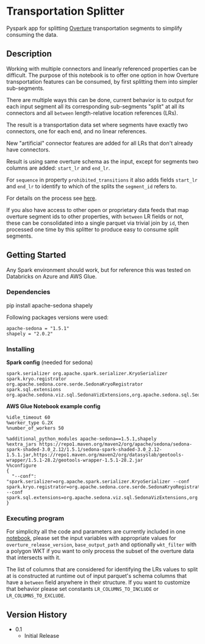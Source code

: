 # Transportation Splitter

Pyspark app for splitting [Overture](https://github.com/OvertureMaps/data) transportation segments to simplify consuming the data.

## Description

Working with multiple connectors and linearly referenced properties can be difficult. The purpose of this notebook is to offer one option in how Overture transportation features can be consumed, by first splitting them into simpler sub-segments. 

There are multiple ways this can be done, current behavior is to output for each input segment all its corresponding sub-segments "split" at all its connectors and all `between` length-relative location references (LRs).

The result is a transportation data set where segments have exactly two connectors, one for each end, and no linear references.

New "artificial" connector features are added for all LRs that don't already have connectors. 

Result is using same overture schema as the input, except for segments two columns are added: `start_lr` and `end_lr`. 

For `sequence` in property `prohibited_transitions` it also adds fields `start_lr` and `end_lr` to identify to which of the splits the `segment_id` refers to. 

For details on the process see [here](/ProcessDetails.md).

If you also have access to other open or proprietary data feeds that map overture segment ids to other properties, with `between` LR fields or not, these can be consolidated into a single parquet via trivial join by `id`, then processed one time by this splitter to produce easy to consume split segments. 

## Getting Started

Any Spark environment should work, but for reference this was tested on Databricks on Azure and AWS Glue.

### Dependencies

pip install apache-sedona shapely

Following packages versions were used:
```
apache-sedona = "1.5.1"
shapely = "2.0.2"
```

### Installing

**Spark config** (needed for sedona)
```
spark.serializer org.apache.spark.serializer.KryoSerializer
spark.kryo.registrator org.apache.sedona.core.serde.SedonaKryoRegistrator
spark.sql.extensions org.apache.sedona.viz.sql.SedonaVizExtensions,org.apache.sedona.sql.SedonaSqlExtensions
```

**AWS Glue Notebook example config**
```
%idle_timeout 60
%worker_type G.2X
%number_of_workers 50

%additional_python_modules apache-sedona==1.5.1,shapely
%extra_jars https://repo1.maven.org/maven2/org/apache/sedona/sedona-spark-shaded-3.0_2.12/1.5.1/sedona-spark-shaded-3.0_2.12-1.5.1.jar,https://repo1.maven.org/maven2/org/datasyslab/geotools-wrapper/1.5.1-28.2/geotools-wrapper-1.5.1-28.2.jar
%%configure
{
  "--conf": "spark.serializer=org.apache.spark.serializer.KryoSerializer --conf spark.kryo.registrator=org.apache.sedona.core.serde.SedonaKryoRegistrator --conf spark.sql.extensions=org.apache.sedona.viz.sql.SedonaVizExtensions,org.apache.sedona.sql.SedonaSqlExtensions"
}
```

### Executing program

For simplicity all the code and parameters are currently included in one [notebook](TransportationSplitter.py), please set the input variables with appropriate values for `overture_release_version`, `base_output_path` and optionally `wkt_filter` with a polygon WKT if you want to only process the subset of the overture data that intersects with it.

The list of columns that are considered for identifying the LRs values to split at is constructed at runtime out of input parquet's schema columns that have a `between` field anywhere in their structure.
If you want to customize that behavior please set constants `LR_COLUMNS_TO_INCLUDE` or `LR_COLUMNS_TO_EXCLUDE`.

## Version History

* 0.1
    * Initial Release


